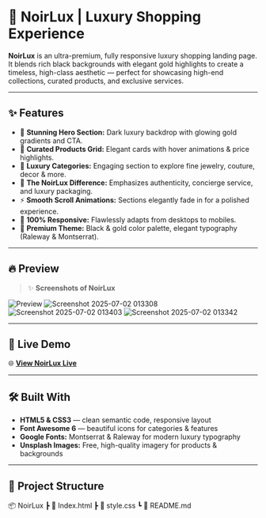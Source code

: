 # 🖤 NoirLux | Luxury Shopping Experience

**NoirLux** is an ultra-premium, fully responsive luxury shopping landing page.  
It blends rich black backgrounds with elegant gold highlights to create a timeless, high-class aesthetic — perfect for showcasing high-end collections, curated products, and exclusive services.

---

## ✨ Features

- 🖤 **Stunning Hero Section:** Dark luxury backdrop with glowing gold gradients and CTA.
- 💍 **Curated Products Grid:** Elegant cards with hover animations & price highlights.
- 👑 **Luxury Categories:** Engaging section to explore fine jewelry, couture, decor & more.
- 🌟 **The NoirLux Difference:** Emphasizes authenticity, concierge service, and luxury packaging.
- ⚡ **Smooth Scroll Animations:** Sections elegantly fade in for a polished experience.
- 📱 **100% Responsive:** Flawlessly adapts from desktops to mobiles.
- 🎨 **Premium Theme:** Black & gold color palette, elegant typography (Raleway & Montserrat).

---

## 🔥 Preview

> ✨ **Screenshots of NoirLux**

![Preview](https://github.com/user-attachments/assets/8b66e7e9-8561-4f96-a1dd-02891e5e0826)
![Screenshot 2025-07-02 013308](https://github.com/user-attachments/assets/dde305cf-81e7-48f4-ac25-cdeab3e23eba)
![Screenshot 2025-07-02 013403](https://github.com/user-attachments/assets/39212ebe-443b-4ed5-a65d-7173e1659600)
![Screenshot 2025-07-02 013342](https://github.com/user-attachments/assets/a65a9b13-de1f-4036-ad35-0d085c846523)

---

## 🚀 Live Demo

🌐 [**View NoirLux Live**](https://noirlux.netlify.app/)

---

## 🛠️ Built With

- **HTML5 & CSS3** — clean semantic code, responsive layout
- **Font Awesome 6** — beautiful icons for categories & features
- **Google Fonts:** Montserrat & Raleway for modern luxury typography
- **Unsplash Images:** Free, high-quality imagery for products & backgrounds

---

## 📂 Project Structure
📦 NoirLux
┣ 📜 Index.html
┣ 📜 style.css
┗ 📜 README.md
